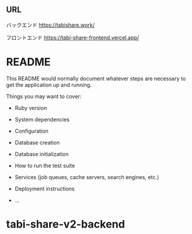 ## URL
バックエンド
https://tabishare.work/

フロントエンド
https://tabi-share-frontend.vercel.app/

# README

This README would normally document whatever steps are necessary to get the
application up and running.

Things you may want to cover:

* Ruby version

* System dependencies

* Configuration

* Database creation

* Database initialization

* How to run the test suite

* Services (job queues, cache servers, search engines, etc.)

* Deployment instructions

* ...
# tabi-share-v2-backend
